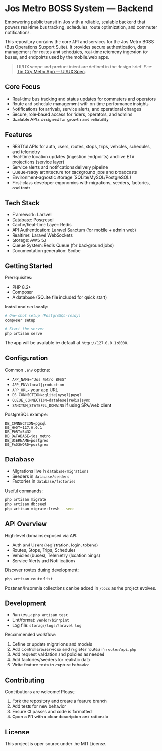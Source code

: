 # Jos Metro BOSS System — Backend

Empowering public transit in Jos with a reliable, scalable backend that powers real‑time bus tracking, schedules, route optimization, and commuter notifications.

This repository contains the core API and services for the Jos Metro BOSS (Bus Operations Support Suite). It provides secure authentication, data management for routes and schedules, real‑time telemetry ingestion for buses, and endpoints used by the mobile/web apps.

> UI/UX scope and product intent are defined in the design brief. See: [Tin City Metro App — UI/UX Spec](https://docs.google.com/document/d/1dhvItCx9EMRMM1qeXFeqYeILz4OlUV6j7iEarQLlYOk/edit?tab=t.0).

## Core Focus

-   Real‑time bus tracking and status updates for commuters and operators
-   Route and schedule management with on‑time performance insights
-   Notifications for arrivals, service alerts, and operational changes
-   Secure, role‑based access for riders, operators, and admins
-   Scalable APIs designed for growth and reliability

## Features

-   RESTful APIs for auth, users, routes, stops, trips, vehicles, schedules, and telemetry
-   Real‑time location updates (ingestion endpoints) and live ETA projections (service layer)
-   Service alerts and notifications delivery pipeline
-   Queue‑ready architecture for background jobs and broadcasts
-   Environment‑agnostic storage (SQLite/MySQL/PostgreSQL)
-   First‑class developer ergonomics with migrations, seeders, factories, and tests

## Tech Stack

-   Framework: Laravel
-   Database: Posgresql
-   Cache/Real-time Layer: Redis
-   API Authentication: Laravel Sanctum (for mobile + admin web)
-   Realtime: Laravel WebSockets
-   Storage: AWS S3
-   Queue System: Redis Queue (for background jobs)
-   Documentation generation: Scribe

## Getting Started

Prerequisites:

-   PHP 8.2+
-   Composer
-   A database (SQLite file included for quick start)

Install and run locally:

```bash
# One-shot setup (PostgreSQL-ready)
composer setup

# Start the server
php artisan serve
```

The app will be available by default at `http://127.0.0.1:8000`.

## Configuration

Common `.env` options:

-   `APP_NAME="Jos Metro BOSS"`
-   `APP_ENV=local|production`
-   `APP_URL=` your app URL
-   `DB_CONNECTION=sqlite|mysql|pgsql`
-   `QUEUE_CONNECTION=database|redis|sync`
-   `SANCTUM_STATEFUL_DOMAINS` if using SPA/web client

PostgreSQL example:

```env
DB_CONNECTION=pgsql
DB_HOST=127.0.0.1
DB_PORT=5432
DB_DATABASE=jos_metro
DB_USERNAME=postgres
DB_PASSWORD=postgres
```

## Database

-   Migrations live in `database/migrations`
-   Seeders in `database/seeders`
-   Factories in `database/factories`

Useful commands:

```bash
php artisan migrate
php artisan db:seed
php artisan migrate:fresh --seed
```

## API Overview

High‑level domains exposed via API:

-   Auth and Users (registration, login, tokens)
-   Routes, Stops, Trips, Schedules
-   Vehicles (buses), Telemetry (location pings)
-   Service Alerts and Notifications

Discover routes during development:

```bash
php artisan route:list
```

Postman/Insomnia collections can be added in `/docs` as the project evolves.

## Development

-   Run tests: `php artisan test`
-   Lint/format: `vendor/bin/pint`
-   Log file: `storage/logs/laravel.log`

Recommended workflow:

1. Define or update migrations and models
2. Add controllers/services and register routes in `routes/api.php`
3. Add request validation and policies as needed
4. Add factories/seeders for realistic data
5. Write feature tests to capture behavior

## Contributing

Contributions are welcome! Please:

1. Fork the repository and create a feature branch
2. Add tests for new behavior
3. Ensure CI passes and code is formatted
4. Open a PR with a clear description and rationale

## License

This project is open source under the MIT License.

